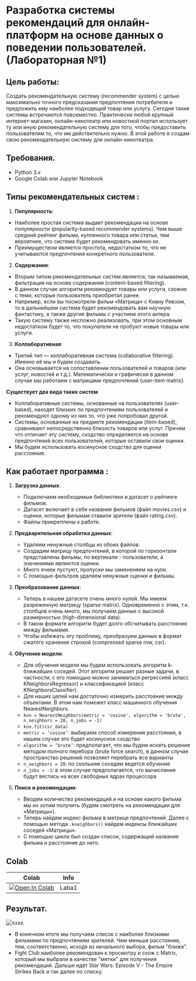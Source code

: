 # Разработка системы рекомендаций для онлайн-платформ на основе данных о поведении пользователей. (Лабораторная №1)

## Цель работы:
Создать рекомендательную систему (recommender system) с целью максимально точного предсказания предпочтения потребителя и предложить ему наиболее подходящий товар или услугу. Сегодня такие системы встречаются повсеместно. Практически любой крупный интернет-магазин, онлайн-кинотеатр или новостной портал использует ту или иную рекомендательную систему для того, чтобы предоставить пользователям то, что им действительно нужно. В этой работе я создам свою рекомендательную систему для онлайн-кинотеатра.

## Требования.
- Python 3.x
- Google Colab или Jupyter Notebook
  
## Типы рекомендательных систем :
1. **Популярность**:
* Наиболее простая система выдает рекомендации на основе популярности (popularity-based recommender systems). Чем выше средний рейтинг фильма, купленного товара или статьи, тем вероятнее, что система будет рекомендовать именно их.
* Преимуществом является простота, недостатком то, что не учитываются предпочтения конкретного пользователя.

2. **Содержание**:
* Вторым типом рекомендательных систем является, так называемая, фильтрация на основе содержания (content-based filtering).
* В данном случае алгоритм рекомендует товары или услуги, схожие с теми, которые пользователь приобретал ранее.
* Например, если вы посмотрели фильм «Матрица» с Киану Ривзом, то в дальнейшем система будет рекомендовать вам научную фантастику, а также другие фильмы с участием этого актера.
* Такую систему также несложно реализовать, при этом основным недостатком будет то, что покупатели не пробуют новые товары или услуги.
  
3. **Коллаборативная**:
* Третий тип — коллаборативная система (collaborative filtering). Именно её мы и будем создавать.
* Она основывается на сопоставлении пользователей и товаров (или услуг, новостей и т.д.). Математически и графически в данном случае мы работаем с матрицами предпочтений (user-item matrix).
  
**Существует два вида таких систем**
* Коллаборативные системы, основанные на пользователях (user-based), находят близких по предпочтениям пользователей и рекомендуют одному из них то, что уже попробовал другой.
* Системы, основанные на предмете рекомендации (item-based), сравнивают непосредственно близость товаров или услуг. Причем что отличает эту систему, сходство определяется на основе предпочтений всех пользователей, которые оставили свои оценки.
* Мы будем использовать косинусное сходство для оценки расстояния.

## Как работает программа :
1. **Загрузка данных**:
   * Подключаем необходимые библиотеки и датасет о рейтинге фильмов.
   * Датасет включает в себя названия фильмов (файл movies.csv) и оценки, которые фильмам ставили зрители (файл rating.csv).
   * Файлы прикреплены к работе.

2. **Предварительная обработка данных**:
   * Удаляем ненужные столбцы из обоих файлов.
   * Создадим матрицу предпочтений, в которой по горизонтали представлены фильмы, по вертикали - пользователи, а значениями являются оценки.
   * Много ячеек пустуют, пропуски мы замененяем на нули.
   * С помощью фильтров удаляем ненужные оценки и фильмы.

3. **Преобразование данных**:
   * Теперь в нашем датасете очень много нулей. Мы имеем разреженную матрицу (sparse matrix). Одновременно с этим, т.к. столбцов очень много, мы получаем данные с высокой размерностью (high-dimensional data).
   * В таком формате алгоритм будет долго обсчитывать расстояния между фильмами.
   * Чтобы избежать эту проблему, преобразуем данные в формат сжатого хранения строкой (сompressed sparse row, csr).

4. **Обучение модели**:
   * Для обучения модели мы будем использовать алгоритм k-ближайших соседей. Этот алгоритм решает разные задачи, в частности, с его помощью можно заниматься регрессией (класс KNeighborsRegressor) и классификацией (класс KNeighborsClassifier).
   * Для наших целей нам достаточно измерить расстояние между объектами. В этом нам поможет класс машинного обучения NearestNeighbors.
   * ```knn = NearestNeighbors(metric = 'cosine', algorithm = 'brute', n_neighbors = 20, n_jobs = -1)```
   * ```knn.fit(csr_data)```
   * ```metric = ‘cosine’```: выбираем способ измерения расстояния, в нашем случае это будет косинусное сходство
   * ```algorithm = ‘brute’```: предполагает, что мы будем искать решение методом полного перебора (brute force search), в данном случае пространство решений позволяет перебрать все варианты
   * ```n_neighbors = 20```: по скольким соседям ведется обучение
   * ```n_jobs = -1```: в этом случае предполагается, что вычисления будут вестись на всех свободных ядрах процессора

5. **Поиск и рекомендации**:
   * Вводем количество рекомендаций и на основе какого фильма мы их хотим получить (будем смотреть на рекомендации для «Матрицы»).
   * Теперь найдем индекс фильма в матрице предпочтений. Далее с помощью метода ```.kneighbors()``` найдем индексы ближайших соседей «Матрицы».
   * С помощью цикла был создан список, содержащий название фильма и расстояние до него.
  
## Colab
| Colab                                                                                                                                                                          | Info               |
| ------------------------------------------------------------------------------------------------------------------------------------------------------------------------------ | ------------------ |
| [![Open In Colab](https://colab.research.google.com/assets/colab-badge.svg)](https://colab.research.google.com/drive/1J-uZUAbhl_LOnGnmBKtmUa6sL5UtsxoW?usp=sharing) | Laba1 |

## Результат.
   ![xxxx](https://sun9-1.userapi.com/impg/AilDVz-BS8dfwHLo6R8KhFHahQ5xyzRq2ZCEUA/c0lTbK-Ylt4.jpg?size=442x352&quality=96&sign=763446c626c1450c646b8aa4f8097ce2&type=album).
  * В конечном итоге мы получаем список с наиболее близкими фильмами по предпочтениям зрителей. Чем меньше расстояние, тем, соответственно, исходя из начального выбора, фильм "ближе".
  * Fight Club наиболее рекомендован к просмотру и схож с Matrix, который мы выбрали в качестве "метки" для получения рекомендаций. Дальше идёт Star Wars: Episode V - The Empire Strikes Back и так далее по списку.
  

